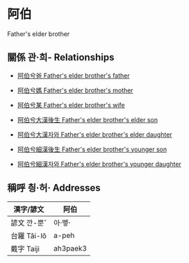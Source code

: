 # 阿伯
Father's elder brother

## 關係 관·희- Relationships

- [阿伯兮爸 Father's elder brother's father](member8.md)

- [阿伯兮媽 Father's elder brother's mother](member9.md)

- [阿伯兮某 Father's elder brother's wife](member33.md)

- [阿伯兮大漢後生 Father's elder brother's elder son](member35.md)

- [阿伯兮大漢자와 Father's elder brother's elder daughter](member36.md)

- [阿伯兮細漢後生 Father's elder brother's younger son](member37.md)

- [阿伯兮細漢자와 Father's elder brother's younger daughter](member38.md)



## 稱呼 칑·허· Addresses

漢字/諺文 | 阿伯
--- | ---
諺文 깐-뿐ˆ | 아·벻·
台羅 Tâi-lô | a-peh
戴字 Taiji | ah3paek3


